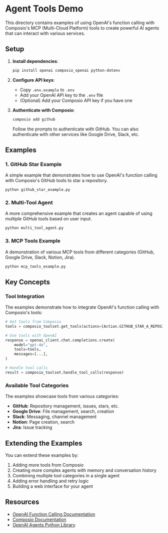 # Agent Tools Demo

This directory contains examples of using OpenAI's function calling with Composio's MCP (Multi-Cloud Platform) tools to create powerful AI agents that can interact with various services.

## Setup

1. **Install dependencies**:
   ```bash
   pip install openai composio_openai python-dotenv
   ```

2. **Configure API keys**:
   - Copy `.env.example` to `.env`
   - Add your OpenAI API key to the `.env` file
   - (Optional) Add your Composio API key if you have one

3. **Authenticate with Composio**:
   ```bash
   composio add github
   ```
   Follow the prompts to authenticate with GitHub. You can also authenticate with other services like Google Drive, Slack, etc.

## Examples

### 1. GitHub Star Example

A simple example that demonstrates how to use OpenAI's function calling with Composio's GitHub tools to star a repository.

```bash
python github_star_example.py
```

### 2. Multi-Tool Agent

A more comprehensive example that creates an agent capable of using multiple GitHub tools based on user input.

```bash
python multi_tool_agent.py
```

### 3. MCP Tools Example

A demonstration of various MCP tools from different categories (GitHub, Google Drive, Slack, Notion, Jira).

```bash
python mcp_tools_example.py
```

## Key Concepts

### Tool Integration

The examples demonstrate how to integrate OpenAI's function calling with Composio's tools:

```python
# Get tools from Composio
tools = composio_toolset.get_tools(actions=[Action.GITHUB_STAR_A_REPOSITORY_FOR_THE_AUTHENTICATED_USER])

# Use tools with OpenAI
response = openai_client.chat.completions.create(
    model="gpt-4o",
    tools=tools,
    messages=[...],
)

# Handle tool calls
result = composio_toolset.handle_tool_calls(response)
```

### Available Tool Categories

The examples showcase tools from various categories:

- **GitHub**: Repository management, issues, stars, etc.
- **Google Drive**: File management, search, creation
- **Slack**: Messaging, channel management
- **Notion**: Page creation, search
- **Jira**: Issue tracking

## Extending the Examples

You can extend these examples by:

1. Adding more tools from Composio
2. Creating more complex agents with memory and conversation history
3. Combining multiple tool categories in a single agent
4. Adding error handling and retry logic
5. Building a web interface for your agent

## Resources

- [OpenAI Function Calling Documentation](https://platform.openai.com/docs/guides/function-calling)
- [Composio Documentation](https://docs.composio.dev/)
- [OpenAI Agents Python Library](https://openai.github.io/openai-agents-python/tools/)

